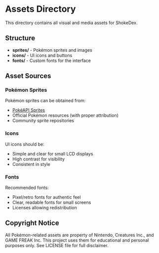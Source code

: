 # Assets Directory

This directory contains all visual and media assets for ShokeDex.

## Structure

- **sprites/** - Pokémon sprites and images
- **icons/** - UI icons and buttons
- **fonts/** - Custom fonts for the interface

## Asset Sources

### Pokémon Sprites
Pokémon sprites can be obtained from:
- [PokéAPI Sprites](https://pokeapi.co/docs/v2#pokemon-sprites)
- Official Pokémon resources (with proper attribution)
- Community sprite repositories

### Icons
UI icons should be:
- Simple and clear for small LCD displays
- High contrast for visibility
- Consistent in style

### Fonts
Recommended fonts:
- Pixel/retro fonts for authentic feel
- Clear, readable fonts for small screens
- Licenses allowing redistribution

## Copyright Notice

All Pokémon-related assets are property of Nintendo, Creatures Inc., and GAME FREAK Inc.
This project uses them for educational and personal purposes only.
See LICENSE file for full disclaimer.
